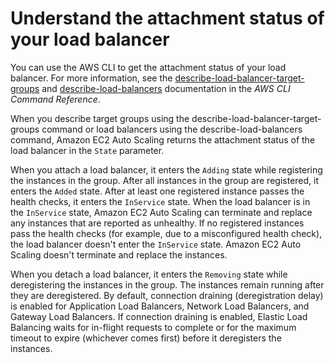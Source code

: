 # Understand the attachment status of your load balancer<a name="load-balancer-status"></a>

You can use the AWS CLI to get the attachment status of your load balancer\. For more information, see the [describe\-load\-balancer\-target\-groups](https://docs.aws.amazon.com/cli/latest/reference/autoscaling/describe-load-balancer-target-groups.html) and [describe\-load\-balancers](https://docs.aws.amazon.com/cli/latest/reference/autoscaling/describe-load-balancers.html) documentation in the *AWS CLI Command Reference*\.

When you describe target groups using the describe\-load\-balancer\-target\-groups command or load balancers using the describe\-load\-balancers command, Amazon EC2 Auto Scaling returns the attachment status of the load balancer in the `State` parameter\.

When you attach a load balancer, it enters the `Adding` state while registering the instances in the group\. After all instances in the group are registered, it enters the `Added` state\. After at least one registered instance passes the health checks, it enters the `InService` state\. When the load balancer is in the `InService` state, Amazon EC2 Auto Scaling can terminate and replace any instances that are reported as unhealthy\. If no registered instances pass the health checks \(for example, due to a misconfigured health check\), the load balancer doesn't enter the `InService` state\. Amazon EC2 Auto Scaling doesn't terminate and replace the instances\. 

When you detach a load balancer, it enters the `Removing` state while deregistering the instances in the group\. The instances remain running after they are deregistered\. By default, connection draining \(deregistration delay\) is enabled for Application Load Balancers, Network Load Balancers, and Gateway Load Balancers\. If connection draining is enabled, Elastic Load Balancing waits for in\-flight requests to complete or for the maximum timeout to expire \(whichever comes first\) before it deregisters the instances\. 